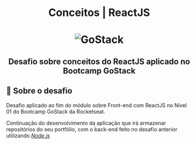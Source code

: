 <h1 align="center">
    Conceitos | ReactJS
</h1>

<h1 align="center">
    <img alt="GoStack" src="https://storage.googleapis.com/golden-wind/bootcamp-gostack/header-desafios-new.png" />
</h1>

<h2 align="center">
    Desafio sobre conceitos do ReactJS aplicado no Bootcamp GoStack
</h2>

## :rocket: Sobre o desafio
Desafio aplicado ao fim do módulo sobre Front-end com ReactJS no Nível 01 do Bootcamp GoStack da Rocketseat.

Continuação do desenvolvimento da aplicação que irá armazenar repositórios do seu portfólio, com o back-end feito no desafio anterior utilizando *[Node.js](https://github.com/bs-matheus/conceitos-nodejs)*
